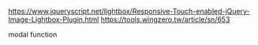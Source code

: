 https://www.jqueryscript.net/lightbox/Responsive-Touch-enabled-jQuery-Image-Lightbox-Plugin.html
https://tools.wingzero.tw/article/sn/653


modal function